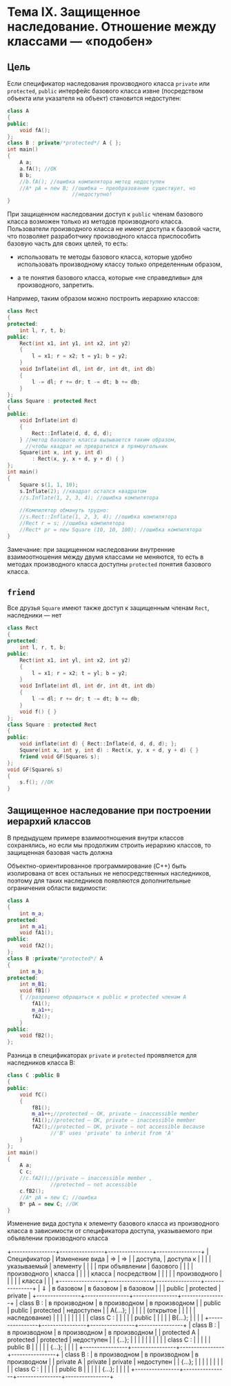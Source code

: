 # Тема IX. Защищенное наследование. Отношение между классами — «подобен»

## Цель

Если спецификатор наследования производного класса `private` или
`protected`, `public` интерфейс базового класса извне (посредством объекта
или указателя на объект) становится недоступен:

```cpp
class A
{
public:
    void fA();
};
class B : private/*protected*/ A { };
int main()
{
    A a;
    a.fA(); //ОК
    B b;
    //b.fA(); //ошибка компилятора метод недоступен
    //А* рА = new В; //ошибка — преобразование существует, но 
                     //недоступно!
}
```

При защищенном наследовании доступ к `public` членам базового класса
возможен только из методов производного класса. Пользователи
производного класса не имеют доступа к базовой части, что позволяет
разработчику производного класса приспособить базовую часть для своих
целей, то есть:

-   использовать те методы базового класса, которые удобно
    использовать производному классу только определенным образом,

-   а те понятия базового класса, которые «не справедливы» для
    производного, запретить.

Например, таким образом можно построить иерархию классов:

```cpp
class Rect
{
protected:
    int l, r, t, b;
public:
    Rect(int x1, int y1, int x2, int y2)
    {
        l = x1; r = x2; t = y1; b = y2;
    }
    void Inflate(int dl, int dr, int dt, int db)
    {
        l -= dl; r += dr; t -= dt; b += db;
    }
};
class Square : protected Rect
{
public:
    void Inflate(int d)
    {
        Rect::Inflate(d, d, d, d);
    } //метод базового класса вызывается таким образом,
      //чтобы квадрат не превратился в прямоугольник
    Square(int x, int y, int d)
        : Rect(x, y, x + d, y + d) { }
};
int main()
{
    Square s(1, 1, 10);
    s.Inflate(2); //квадрат остался квадратом
    //s.Inflate(1, 2, 3, 4); //ошибка компилятора
    
    //Компилятор обмануть трудно:
    //s.Rect::Inflate(1, 2, 3, 4); //ошибка компилятора
    //Rect r = s; //ошибка компилятора
    //Rect* pr = new Square (10, 10, 100); //ошибка компилятора
}
```

Замечание: при защищенном наследовании внутренние взаимоотношения
между двумя классами не меняются, то есть в методах производного
класса доступны `protected` понятия базового класса.

## `friend`

Все друзья `Square` имеют также доступ к защищенным членам `Rect`,
наследники — нет

```cpp
class Rect
{
protected:
    int l, r, t, b;
public:
    Rect(int x1, int yl, int x2, int y2)
    {
        l = x1; r = x2; t = yl; b = y2;
    }
    void Inflate(int dl, int dr, int dt, int db)
    {
        l -= dl; r += dr; t -= dt; b += db;
    }
    void f() { }
};
class Square : protected Rect
{
public:
    void inflate(int d) { Rect::Inflate(d, d, d, d); };
    Square(int x, int y, int d) : Rect(x, y, x + d, y + d) { }
    friend void GF(Square& s);
};
void GF(Square& s)
{
    s.f(); //ОК
}
```

## Защищенное наследование при построении иерархий классов

В предыдущем примере взаимоотношения внутри классов сохранялись, но
если мы продолжим строить иерархию классов, то защищенная базовая
часть должна

Объектно-ориентированное программирование (C++) быть изолирована от
всех остальных не непосредственных наследников, поэтому для таких
наследников появляются дополнительные ограничения области видимости:

```cpp
class A
{
    int m_a;
protected:
    int m_a1;
    void fA1();
public:
    void fA2();
};
class B :private/*protected*/ A
{
    int m_b;
protected:
    int m_B1;
    void fB1()
    { //разрешено обращаться к public и protected членам A
        fA1();
        m_a1++;
        fA2();
    }
public:
    void fB2();
};
```

Разница в спецификаторах `private` и `protected` проявляется для
наследников класса B:

```cpp
class C :public B
{
public:
    void fC()
    {
        fB1();
        m_a1++;//protected — OK, private — inaccessible member
        fA1();//protected — OK, private — inaccessible member
        fA2();//protected — OK, private — not accessible because
              //'B' uses 'private' to inherit from 'A'
    }
};
int main()
{
    A a;
    C c;
    //c.fA2();//private — inaccessible member ,
              //protected — not accessible
    c.fB2();
    //A* pA = new С; //ошибка
    B* pA = new C; //OK
}
```

Изменение вида доступа к элементу базового класса из производного
класса в зависимости от спецификатора доступа, указываемого при
объявлении производного класса

+----------------+----------------+----------------+----------------+
| Спецификатор   | Изменение вида | ⇒              | ⇒             |
| доступа,       | доступа к      |                |                |
| указываемый    | элементу       |                |                |
| при объявлении | базового       |                |                |
| производного   | класса         |                |                |
| класса         | посредством    |                |                |
|                | производного   |                |                |
|                | класса         |                |                |
+----------------+----------------+----------------+----------------+
| ⇓              | в базовом      | в базовом      | в базовом      |
|                | public         | protected      | private        |
+----------------+----------------+----------------+----------------+
| class В :      | в производном  | в производном  | в производном  |
| public         | public         | protected      | недоступен     |
| А{...};        |                |                |                |
| (открытое      |                |                |                |
| наследование)  |                |                |                |
|                |                |                |                |
| class С :      |                |                |                |
| public         |                |                |                |
| В{...};        |                |                |                |
+----------------+----------------+----------------+----------------+
| class В :      | в производном  | в производном  | в производном  |
| protected A    | protected      | protected      | недоступен     |
| {...};         |                |                |                |
|                |                |                |                |
| class С :      |                |                |                |
| public B       |                |                |                |
| {...};         |                |                |                |
+----------------+----------------+----------------+----------------+
| class В :      | в производном  | в производном  | в производном  |
| private А      | private        | private        | недоступен     |
| {...};         |                |                |                |
|                |                |                |                |
| class С :      |                |                |                |
| public В       |                |                |                |
| {...};         |                |                |                |
+----------------+----------------+----------------+----------------+


